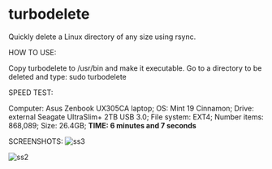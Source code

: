 # turbodelete
Quickly delete a Linux directory of any size using rsync.

HOW TO USE:

Copy turbodelete to /usr/bin and make it executable.
Go to a directory to be deleted and type: sudo turbodelete

SPEED TEST:

Computer: Asus Zenbook UX305CA laptop;
OS: Mint 19 Cinnamon;
Drive: external Seagate UltraSlim+ 2TB USB 3.0;
File system: EXT4;
Number items: 868,089;
Size: 26.4GB;
<b>TIME: 6 minutes and 7 seconds</b>

SCREENSHOTS:
![ss3](https://user-images.githubusercontent.com/26446962/46166183-cd74f800-c24f-11e8-9290-99a81b588664.png)

![ss2](https://user-images.githubusercontent.com/26446962/46165898-06609d00-c24f-11e8-8bca-f576c9aceff2.png)



